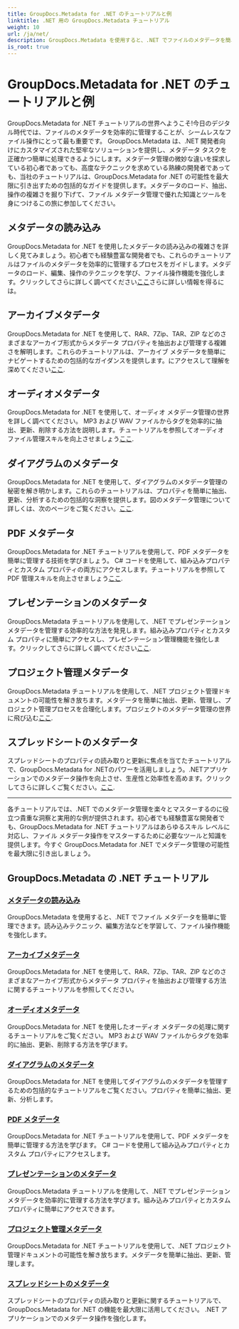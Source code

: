 ```yaml
---
title: GroupDocs.Metadata for .NET のチュートリアルと例
linktitle: .NET 用の GroupDocs.Metadata チュートリアル
weight: 10
url: /ja/net/
description: GroupDocs.Metadata を使用すると、.NET でファイルのメタデータを簡単に管理できます。ファイル操作機能を強化するための読み込みテクニックや編集などを学びます。
is_root: true
---
```


# GroupDocs.Metadata for .NET のチュートリアルと例

GroupDocs.Metadata for .NET チュートリアルの世界へようこそ!今日のデジタル時代では、ファイルのメタデータを効率的に管理することが、シームレスなファイル操作にとって最も重要です。 GroupDocs.Metadata は、.NET 開発者向けにカスタマイズされた堅牢なソリューションを提供し、メタデータ タスクを正確かつ簡単に処理できるようにします。メタデータ管理の微妙な違いを探求している初心者であっても、高度なテクニックを求めている熟練の開発者であっても、当社のチュートリアルは、GroupDocs.Metadata for .NET の可能性を最大限に引き出すための包括的なガイドを提供します。メタデータのロード、抽出、操作の複雑さを掘り下げて、ファイル メタデータ管理で優れた知識とツールを身につけるこの旅に参加してください。

## メタデータの読み込み  
GroupDocs.Metadata for .NET を使用したメタデータの読み込みの複雑さを詳しく見てみましょう。初心者でも経験豊富な開発者でも、これらのチュートリアルはファイルのメタデータを効率的に管理するプロセスをガイドします。メタデータのロード、編集、操作のテクニックを学び、ファイル操作機能を強化します。クリックしてさらに詳しく調べてください[ここ](./metadata-loading/)さらに詳しい情報を得るには。

## アーカイブメタデータ  
 GroupDocs.Metadata for .NET を使用して、RAR、7Zip、TAR、ZIP などのさまざまなアーカイブ形式からメタデータ プロパティを抽出および管理する複雑さを解明します。これらのチュートリアルは、アーカイブ メタデータを簡単にナビゲートするための包括的なガイダンスを提供します。にアクセスして理解を深めてください[ここ](./archive-metadata/).

## オーディオメタデータ  
GroupDocs.Metadata for .NET を使用して、オーディオ メタデータ管理の世界を詳しく調べてください。 MP3 および WAV ファイルからタグを効率的に抽出、更新、削除する方法を説明します。チュートリアルを参照してオーディオ ファイル管理スキルを向上させましょう[ここ](./audio-metadata/).

## ダイアグラムのメタデータ  
GroupDocs.Metadata for .NET を使用して、ダイアグラムのメタデータ管理の秘密を解き明かします。これらのチュートリアルは、プロパティを簡単に抽出、更新、分析するための包括的な洞察を提供します。図のメタデータ管理について詳しくは、次のページをご覧ください。[ここ](./diagram-metadata/).

## PDF メタデータ  
 GroupDocs.Metadata for .NET チュートリアルを使用して、PDF メタデータを簡単に管理する技術を学びましょう。 C# コードを使用して、組み込みプロパティとカスタム プロパティの両方にアクセスします。チュートリアルを参照して PDF 管理スキルを向上させましょう[ここ](./pdf-metadata/).

## プレゼンテーションのメタデータ  
GroupDocs.Metadata チュートリアルを使用して、.NET でプレゼンテーション メタデータを管理する効率的な方法を発見します。組み込みプロパティとカスタム プロパティに簡単にアクセスし、プレゼンテーション管理機能を強化します。クリックしてさらに詳しく調べてください[ここ](./presentation-metadata/).

## プロジェクト管理メタデータ  
GroupDocs.Metadata チュートリアルを使用して、.NET プロジェクト管理ドキュメントの可能性を解き放ちます。メタデータを簡単に抽出、更新、管理し、プロジェクト管理プロセスを合理化します。プロジェクトのメタデータ管理の世界に飛び込む[ここ](./project-management-metadata/).

## スプレッドシートのメタデータ  
スプレッドシートのプロパティの読み取りと更新に焦点を当てたチュートリアルで、GroupDocs.Metadata for .NETのパワーを活用しましょう。.NETアプリケーションでのメタデータ操作を向上させ、生産性と効率性を高めます。クリックしてさらに詳しくご覧ください。[ここ](./spreadsheet-metadata/).

----
各チュートリアルでは、.NET でのメタデータ管理を楽々とマスターするのに役立つ貴重な洞察と実用的な例が提供されます。初心者でも経験豊富な開発者でも、GroupDocs.Metadata for .NET チュートリアルはあらゆるスキル レベルに対応し、ファイル メタデータ操作をマスターするために必要なツールと知識を提供します。今すぐ GroupDocs.Metadata for .NET でメタデータ管理の可能性を最大限に引き出しましょう。 

## GroupDocs.Metadata の .NET チュートリアル
### [メタデータの読み込み](./metadata-loading/)
GroupDocs.Metadata を使用すると、.NET でファイル メタデータを簡単に管理できます。読み込みテクニック、編集方法などを学習して、ファイル操作機能を強化します。
### [アーカイブメタデータ](./archive-metadata/)
GroupDocs.Metadata for .NET を使用して、RAR、7Zip、TAR、ZIP などのさまざまなアーカイブ形式からメタデータ プロパティを抽出および管理する方法に関するチュートリアルを参照してください。
### [オーディオメタデータ](./audio-metadata/)
GroupDocs.Metadata for .NET を使用したオーディオ メタデータの処理に関するチュートリアルをご覧ください。 MP3 および WAV ファイルからタグを効率的に抽出、更新、削除する方法を学びます。
### [ダイアグラムのメタデータ](./diagram-metadata/)
GroupDocs.Metadata for .NET を使用してダイアグラムのメタデータを管理するための包括的なチュートリアルをご覧ください。プロパティを簡単に抽出、更新、分析します。
### [PDF メタデータ](./pdf-metadata/)
GroupDocs.Metadata for .NET チュートリアルを使用して、PDF メタデータを簡単に管理する方法を学びます。 C# コードを使用して組み込みプロパティとカスタム プロパティにアクセスします。
### [プレゼンテーションのメタデータ](./presentation-metadata/)
GroupDocs.Metadata チュートリアルを使用して、.NET でプレゼンテーション メタデータを効率的に管理する方法を学びます。組み込みプロパティとカスタム プロパティに簡単にアクセスできます。
### [プロジェクト管理メタデータ](./project-management-metadata/)
GroupDocs.Metadata for .NET チュートリアルを使用して、.NET プロジェクト管理ドキュメントの可能性を解き放ちます。メタデータを簡単に抽出、更新、管理します。
### [スプレッドシートのメタデータ](./spreadsheet-metadata/)
スプレッドシートのプロパティの読み取りと更新に関するチュートリアルで、GroupDocs.Metadata for .NET の機能を最大限に活用してください。 .NET アプリケーションでのメタデータ操作を強化します。